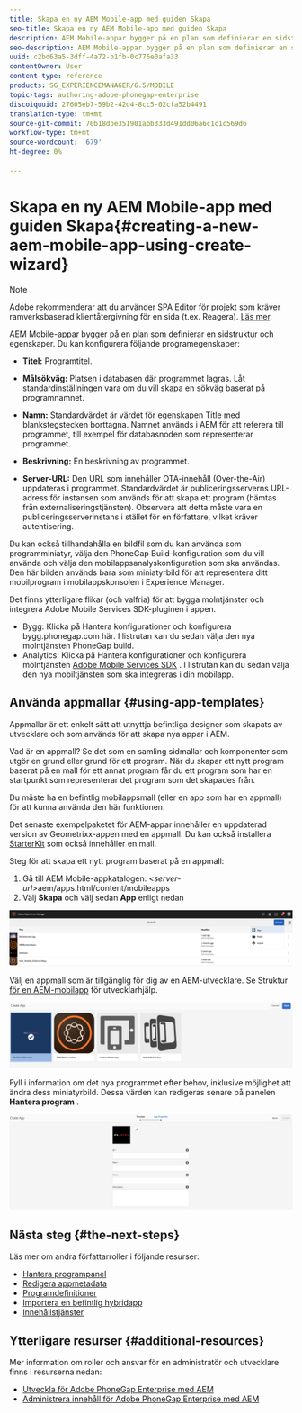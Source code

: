 ```yaml
---
title: Skapa en ny AEM Mobile-app med guiden Skapa
seo-title: Skapa en ny AEM Mobile-app med guiden Skapa
description: AEM Mobile-appar bygger på en plan som definierar en sidstruktur och egenskaper. Följ den här sidan om du vill veta mer om hur du skapar ett nytt program baserat på en appmall.
seo-description: AEM Mobile-appar bygger på en plan som definierar en sidstruktur och egenskaper. Följ den här sidan om du vill veta mer om hur du skapar ett nytt program baserat på en appmall.
uuid: c2bd63a5-3dff-4a72-b1fb-0c776e0afa33
contentOwner: User
content-type: reference
products: SG_EXPERIENCEMANAGER/6.5/MOBILE
topic-tags: authoring-adobe-phonegap-enterprise
discoiquuid: 27605eb7-59b2-42d4-8cc5-02cfa52b4491
translation-type: tm+mt
source-git-commit: 70b18dbe351901abb333d491dd06a6c1c1c569d6
workflow-type: tm+mt
source-wordcount: '679'
ht-degree: 0%

---
```



# Skapa en ny AEM Mobile-app med guiden Skapa{#creating-a-new-aem-mobile-app-using-create-wizard}

>[!NOTE]
>
>Adobe rekommenderar att du använder SPA Editor för projekt som kräver ramverksbaserad klientåtergivning för en sida (t.ex. Reagera). [Läs mer](/help/sites-developing/spa-overview.md).

AEM Mobile-appar bygger på en plan som definierar en sidstruktur och egenskaper. Du kan konfigurera följande programegenskaper:

* **Titel:** Programtitel.
* **Målsökväg:** Platsen i databasen där programmet lagras. Låt standardinställningen vara om du vill skapa en sökväg baserat på programnamnet.

* **Namn:** Standardvärdet är värdet för egenskapen Title med blankstegstecken borttagna. Namnet används i AEM för att referera till programmet, till exempel för databasnoden som representerar programmet.
* **Beskrivning:** En beskrivning av programmet.
* **Server-URL:** Den URL som innehåller OTA-innehåll (Over-the-Air) uppdateras i programmet. Standardvärdet är publiceringsserverns URL-adress för instansen som används för att skapa ett program (hämtas från externaliseringstjänsten). Observera att detta måste vara en publiceringsserverinstans i stället för en författare, vilket kräver autentisering.

Du kan också tillhandahålla en bildfil som du kan använda som programminiatyr, välja den PhoneGap Build-konfiguration som du vill använda och välja den mobilappsanalyskonfiguration som ska användas. Den här bilden används bara som miniatyrbild för att representera ditt mobilprogram i mobilappskonsolen i Experience Manager.

Det finns ytterligare flikar (och valfria) för att bygga molntjänster och integrera Adobe Mobile Services SDK-pluginen i appen.

* Bygg: Klicka på Hantera konfigurationer och konfigurera bygg.phonegap.com här. I listrutan kan du sedan välja den nya molntjänsten PhoneGap build.
* Analytics: Klicka på Hantera konfigurationer och konfigurera molntjänsten [Adobe Mobile Services SDK](https://docs.adobe.com/content/help/en/mobile-services/using/home.html) . I listrutan kan du sedan välja den nya mobiltjänsten som ska integreras i din mobilapp.

## Använda appmallar {#using-app-templates}

Appmallar är ett enkelt sätt att utnyttja befintliga designer som skapats av utvecklare och som används för att skapa nya appar i AEM.

Vad är en appmall? Se det som en samling sidmallar och komponenter som utgör en grund eller grund för ett program.
När du skapar ett nytt program baserat på en mall för ett annat program får du ett program som har en startpunkt som representerar det program som det skapades från.

Du måste ha en befintlig mobilappsmall (eller en app som har en appmall) för att kunna använda den här funktionen.

Det senaste exempelpaketet för AEM-appar innehåller en uppdaterad version av Geometrixx-appen med en appmall. Du kan också installera [StarterKit](https://github.com/Adobe-Marketing-Cloud-Apps/aem-phonegap-starter-kit) som också innehåller en mall.

Steg för att skapa ett nytt program baserat på en appmall:

1. Gå till AEM Mobile-appkatalogen: &lt;*server-url*>aem/apps.html/content/mobileapps
1. Välj **Skapa** och välj sedan **App** enligt nedan

![chlimage_1-158](assets/chlimage_1-158.png)

Välj en appmall som är tillgänglig för dig av en AEM-utvecklare. Se Struktur [för en AEM-mobilapp](/help/mobile/phonegap-structure-an-app.md) för utvecklarhjälp.

![chlimage_1-159](assets/chlimage_1-159.png)

Fyll i information om det nya programmet efter behov, inklusive möjlighet att ändra dess miniatyrbild. Dessa värden kan redigeras senare på panelen **Hantera program** .

![chlimage_1-160](assets/chlimage_1-160.png)

## Nästa steg {#the-next-steps}

Läs mer om andra författarroller i följande resurser:

* [Hantera programpanel](/help/mobile/phonegap-app-details-tile.md)
* [Redigera appmetadata](/help/mobile/phonegap-editmetadata.md)
* [Programdefinitioner](/help/mobile/phonegap-app-definitions.md)
* [Importera en befintlig hybridapp](/help/mobile/phonegap-adding-content-to-imported-app.md)
* [Innehållstjänster](/help/mobile/develop-content-as-a-service.md)

## Ytterligare resurser {#additional-resources}

Mer information om roller och ansvar för en administratör och utvecklare finns i resurserna nedan:

* [Utveckla för Adobe PhoneGap Enterprise med AEM](/help/mobile/developing-in-phonegap.md)
* [Administrera innehåll för Adobe PhoneGap Enterprise med AEM](/help/mobile/administer-phonegap.md)
